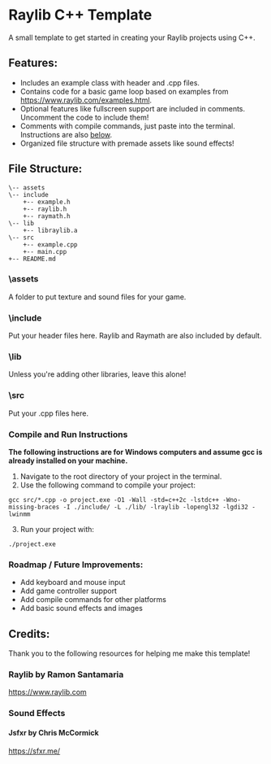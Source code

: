 # Raylib C++ Template

A small template to get started in creating your Raylib projects using C++. 

## Features:
- Includes an example class with header and .cpp files.
- Contains code for a basic game loop based on examples from https://www.raylib.com/examples.html.
- Optional features like fullscreen support are included in comments. Uncomment the code to include them!
- Comments with compile commands, just paste into the terminal. Instructions are also [below](#compile-and-run-instructions).
- Organized file structure with premade assets like sound effects!

## File Structure:
```
\-- assets
\-- include
    +-- example.h
    +-- raylib.h
    +-- raymath.h
\-- lib
    +-- libraylib.a
\-- src
    +-- example.cpp
    +-- main.cpp
+-- README.md
```
### \assets
A folder to put texture and sound files for your game.

### \include
Put your header files here. Raylib and Raymath are also included by default.

### \lib
Unless you're adding other libraries, leave this alone!

### \src
Put your .cpp files here.

### Compile and Run Instructions
**The following instructions are for Windows computers and assume gcc is already installed on your machine.**
1. Navigate to the root directory of your project in the terminal. 
2. Use the following command to compile your project:
```console
gcc src/*.cpp -o project.exe -O1 -Wall -std=c++2c -lstdc++ -Wno-missing-braces -I ./include/ -L ./lib/ -lraylib -lopengl32 -lgdi32 -lwinmm
```
3. Run your project with:
```console
./project.exe
```

### Roadmap / Future Improvements:
- Add keyboard and mouse input
- Add game controller support
- Add compile commands for other platforms
- Add basic sound effects and images

## Credits:
Thank you to the following resources for helping me make this template!

### Raylib by Ramon Santamaria
https://www.raylib.com

### Sound Effects

#### Jsfxr by Chris McCormick
https://sfxr.me/